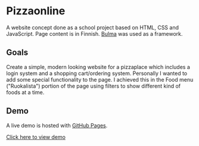 # Pizzaonline

A website concept done as a school project based on HTML, CSS and JavaScript. Page content is in Finnish. [Bulma](https://bulma.io/) was used as a framework.

## Goals

Create a simple, modern looking website for a pizzaplace which includes a login system and a shopping cart/ordering system.
Personally I wanted to add some special functionality to the page. I achieved this in the Food menu ("Ruokalista") portion of the page using filters to show different kind of foods at a time.


## Demo

A live demo is hosted with [GitHub Pages](https://pages.github.com/).

[Click here to view demo](https://deksu.github.io/pizzaonline)